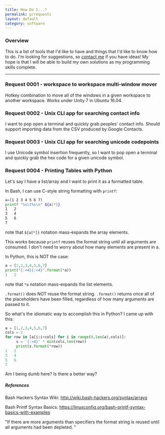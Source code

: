 ```yaml
---
title: How Do I...?
permalink: p/requests
layout: default
category: software
---
```


### Overview

This is a list of tools that I'd like to have and things that I'd like to know how to do.  I'm looking for suggestions, so [contact me](https://www.brandoncurtis.com/contact) if you have ideas!  My hope is that I will be able to build my own solutions as my programming skills complete.

----

### Request 0001 - workspace to workspace multi-window mover

Hotkey combination to move all of the windows in a given workspace to another workspace.  Works under Unity 7 in Ubuntu 16.04.

### Request 0002 - Unix CLI app for searching contact info

I want to pop open a terminal and quickly grab peoples' contact info. Should support importing data from the CSV produced by Google Contacts.

### Request 0003 - Unix CLI app for searching unicode codepoints

I use Unicode symbol insertion frequently, so I want to pop open a terminal and quickly grab the hex code for a given unicode symbol.

### Request 0004 - Printing Tables with Python

Let's say I have a list/array and I want to print it as a formatted table.

In Bash, I can use C-style string formatting with `printf`:

```bash
a=(1 2 3 4 5 6 7)
printf "%s\t%s\n" ${a[*]}
1	2
3	4
5	6
7	
```

note that `${a[*]}` notation mass-expands the array elements.

This works because `printf` reuses the format string until all arguments are consumed.
I don't need to worry about how many elements are present in a.

In Python, this is NOT the case:

```python
a = [1,2,3,4,5,6,7]
print("{:<4}{:<4}".format(*a))
1   2 
```

note that `*a` notation mass-expands the list elements.

`.format()` does NOT reuse the format string.
`.format()` returns once all of the placeholders have been filled, regardless of how many arguments are passed to it.

So what's the idiomatic way to accomplish this in Python?
I came up with this:

```python
a = [1,2,3,4,5,6,7]
cols = 2
for row in [a[i:i+cols] for i in range(0,len(a),cols)]:
     s = '{:<4}' * min(cols,len(row))
     print(s.format(*row))
1   2   
3   4   
5   6   
7  
```

Am I being dumb here?  Is there a better way?


##### References

Bash Hackers Syntax Wiki: http://wiki.bash-hackers.org/syntax/arrays

Bash Printf Syntax Basics: https://linuxconfig.org/bash-printf-syntax-basics-with-examples

"If there are more arguments than specifiers the format string is reused until all arguments had been depleted. "


